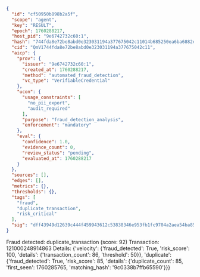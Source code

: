 ```json
{
  "id": "cf50950b898b2a5f",
  "scope": "agent",
  "key": "RESULT",
  "epoch": 1760288217,
  "host_pid": "9e6742732c60:1",
  "hash": "744fda8e72be8abd0e323031194a377675042c11014b685250ea6ba6882e3a77",
  "cid": "QmV1744fda8e72be8abd0e323031194a377675042c11",
  "aicp": {
    "prov": {
      "issuer": "9e6742732c60:1",
      "created_at": 1760288217,
      "method": "automated_fraud_detection",
      "vc_type": "VerifiableCredential"
    },
    "ucon": {
      "usage_constraints": [
        "no_pii_export",
        "audit_required"
      ],
      "purpose": "fraud_detection_analysis",
      "enforcement": "mandatory"
    },
    "eval": {
      "confidence": 1.0,
      "evidence_count": 0,
      "review_status": "pending",
      "evaluated_at": 1760288217
    }
  },
  "sources": [],
  "edges": [],
  "metrics": {},
  "thresholds": {},
  "tags": [
    "fraud",
    "duplicate_transaction",
    "risk_critical"
  ],
  "sig": "dff43949d12639c444f459943612c53838346e953fb1fc9704a2aea54ba85a92"
}
```

Fraud detected: duplicate_transaction (score: 92)
Transaction: 121000248914863
Details: {'velocity': {'fraud_detected': True, 'risk_score': 100, 'details': {'transaction_count': 86, 'threshold': 50}}, 'duplicate': {'fraud_detected': True, 'risk_score': 85, 'details': {'duplicate_count': 85, 'first_seen': 1760285765, 'matching_hash': '9c0338b7ffb65590'}}}